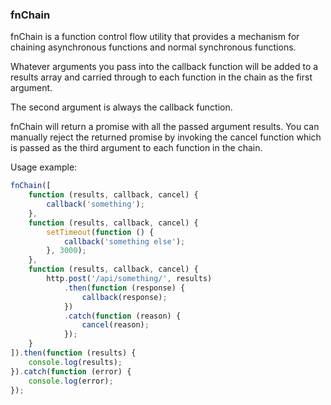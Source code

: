### fnChain

fnChain is a function control flow utility that provides a mechanism for chaining asynchronous functions and normal synchronous functions.

Whatever arguments you pass into the callback function will be added to a results array and carried through to each function in the chain as the first argument.

The second argument is always the callback function.

fnChain will return a promise with all the passed argument results. You can manually reject the returned promise by invoking the cancel function which is passed as the third argument to each function in the chain.

Usage example:

```javascript
fnChain([
    function (results, callback, cancel) {
        callback('something');
    },
    function (results, callback, cancel) {
        setTimeout(function () {
            callback('something else');
        }, 3000);
    },
    function (results, callback, cancel) {
        http.post('/api/something/', results)
            .then(function (response) {
                callback(response);
            })
            .catch(function (reason) {
                cancel(reason);
            });
    }
]).then(function (results) {
    console.log(results);
}).catch(function (error) {
    console.log(error);
});
```
